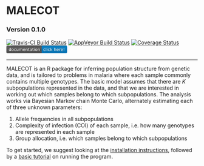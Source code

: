 # MALECOT
### Version 0.1.0
[![Travis-CI Build Status](https://travis-ci.org/bobverity/MALECOT.svg?branch=master)](https://travis-ci.org/bobverity/MALECOT)
[![AppVeyor Build Status](https://ci.appveyor.com/api/projects/status/github/bobverity/MALECOT?branch=master&svg=true)](https://ci.appveyor.com/project/bobverity/MALECOT)
[![Coverage Status](https://img.shields.io/codecov/c/github/bobverity/MALECOT/master.svg)](https://codecov.io/github/bobverity/MALECOT?branch=master)
[![Documentation](https://github.com/bobverity/MALECOT/blob/master/R_ignore/images/documentation-click%20here!-blue.png)](https://bobverity.github.io/MALECOT/)

--------------------------------------------------------------------------------------------------------------------------------

MALECOT is an R package for inferring population structure from genetic data, and is tailored to problems in malaria where each sample commonly contains multiple genotypes. The basic model assumes that there are *K* subpopulations represented in the data, and that we are interested in working out which samples belong to which subpopulations. The analysis works via Bayesian Markov chain Monte Carlo, alternately estimating each of three unknown parameters:

1. Allele frequencies in all subpopulations
2. Complexity of infection (COI) of each sample, i.e. how many genotypes are represented in each sample
3. Group allocation, i.e. which samples belong to which subpopulations

To get started, we suggest looking at the [installation instructions](https://bobverity.github.io/MALECOT), followed by a [basic tutorial](https://bobverity.github.io/MALECOT) on running the program.

